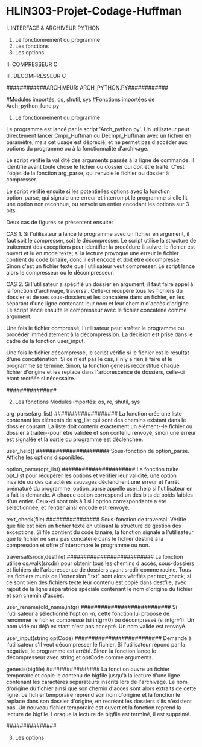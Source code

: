 # HLIN303-Projet-Codage-Huffman

I.    INTERFACE & ARCHIVEUR PYTHON
  1. Le fonctionnement du programme
  2. Les fonctions
  3. Les options
  
II.   COMPRESSEUR C

III.  DECOMPRESSEUR C


############ARCHIVEUR: ARCH_PYTHON.PY############

#Modules importés: os, shutil, sys
#Fonctions importées de Arch_python_func.py

1. Le fonctionnement du programme

Le programme est lancé par le script 'Arch_python.py'. Un utilisateur peut directement lancer Cmpr_Huffman ou Decmpr_Huffman
avec un fichier en paramètre, mais cet usage est déprécié, et ne permet pas d'accéder aux options du programme ou à la
fonctionnalité d'archivage.

Le script vérifie la validité des arguments passés à la ligne de commande. Il identifie avant toute chose le fichier ou dossier
qui doit être traité. C'est l'objet de la fonction arg_parse, qui renvoie le fichier ou dossier à compresser.

Le script vérifie ensuite si les potentielles options avec la fonction option_parse, qui signale une erreur et interrompt le
programme si elle lit une option non reconnue, ou renvoie un entier encodant les options sur 3 bits.

Deux cas de figures se présentent ensuite:

CAS 1. Si l'utilisateur a lancé le programme avec un fichier en argument, il faut soit le compresser, soit le décompresser. Le
script utilise la structure de traitement des exceptions pour identifier la procédure à suivre: le fichier est ouvert et lu en
mode texte; si la lecture provoque une erreur le fichier contient du code binaire, donc il est encodé et doit être décompressé.
Sinon c'est un fichier texte que l'utilisateur veut compresser. Le script lance alors le compresseur ou le décompresseur.

CAS 2. Si l'utilisateur a spécifié un dossier en argument, il faut faire appel à la fonction d'archivage, traversal. Celle-ci
récupère tous les fichiers du dossier et de ses sous-dossiers et les concatène dans un fichier, en les séparant d'une ligne
contenant leur nom et leur chemin d'accès d'origine. Le script lance ensuite le compresseur avec le fichier concaténé comme
argument.

Une fois le fichier compressé, l'utilisateur peut arrêter le programme ou procéder immédiatement à la décompression. La
décision est prise dans le cadre de la fonction user_input.

Une fois le fichier décompressé, le script vérifie si le fichier est le résultat d'une concaténation. Si ce n'est pas le cas,
il n'y a rien à faire et le programme se termine. Sinon, la fonction genesis reconstitue chaque fichier d'origine et les
replace dans l'arborescence de dossiers, celle-ci étant recréée si nécessaire.

###############


2. Les fonctions
Modules importés: os, re, shutil, sys

arg_parse(arg_list)
###################
La fonction crée une liste contenant les éléments de arg_list qui sont des chemins existant dans le dossier courant. La liste
doit contenir exactement un élément--le fichier ou dossier à traiter--pour être validée et son contenu renvoyé, sinon une
erreur est signalée et la sortie du programme est déclenchée.

user_help()
######################
Sous-fonction de option_parse. Affiche les options disponibles.

option_parse(opt_list)
######################
La fonction traite opt_list pour récupérer les options et vérifier leur validité; une option invalide ou des caractères sauvages
déclenchent une erreur et l'arrêt prématuré du programme. option_parse appelle user_help si l'utilisateur en a fait la demande.
A chaque option correspond un des bits de poids faibles d'un entier. Ceux-ci sont mis à 1 si l'option correspondante a été
sélectionnée, et l'entier ainsi encodé est renvoyé.

text_check(file)
################
Sous-fonction de traversal. Vérifie que file est bien un fichier texte en utilisant la structure de gestion des exceptions. Si
file contient du code binaire, la fonction signale à l'utilisateur que le fichier ne sera pas concaténé dans le fichier destiné
à la compression et offre d'interrompre le programme ou non.

traversal(srcdir,destfile)
##########################
La fonction utilise os.walk(srcdir) pour obtenir tous les chemins d'accès, sous-dossiers et fichiers de l'arborescence de
dossiers ayant srcdir comme racine. Tous les fichiers munis de l'extension ".txt" sont alors vérifiés par text_check; si ce
sont bien des fichiers texte leur contenu est copié dans destfile, avec rajout de la ligne séparatrice spéciale contenant le
nom d'origine du fichier et son chemin d'accès.

user_rename(old_name,intgr)
###########################
Si l'utilisateur a sélectionné l'option -n, cette fonction lui propose de renommer le fichier compressé (si intgr=0) ou
décompressé (si intgr=1). Un nom vide ou déjà existant n'est pas accepté. Un nom valide est renvoyé.

user_input(string,optCode)
##########################
Demande à l'utilisateur s'il veut décompresser le fichier. Si l'utilisateur répond par la négative, le programme est arrêté.
Sinon la fonction lance le décompresseur avec string et optCode comme arguments.

genesis(bigfile)
################
La fonction ouvre un fichier temporaire et copie le contenu de bigfile jusqu'à la lecture d'une ligne contenant les caractères
séparateurs inscrits lors de l'archivage. Le nom d'origine du fichier ainsi que son chemin d'accès sont alors extraits de cette
ligne. Le fichier temporaire reprend son nom d'origine et la fonction le replace dans son dossier d'origine, en recréant les
dossiers s'ils n'existent pas. Un nouveau fichier temporaire est ouvert et la fonction reprend la lecture de bigfile. Lorsque
la lecture de bigfile est terminé, il est supprimé.

###############


3. Les options



